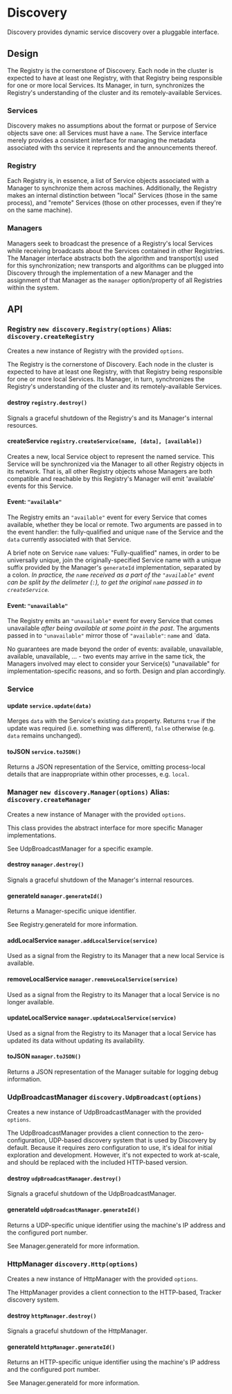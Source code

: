 # Discovery

Discovery provides dynamic service discovery over a pluggable interface.

## Design

The Registry is the cornerstone of Discovery. Each node in the cluster is
expected to have at least one Registry, with that Registry being responsible
for one or more local Services. Its Manager, in turn, synchronizes the
Registry's understanding of the cluster and its remotely-available Services.

### Services

Discovery makes no assumptions about the format or purpose of Service objects
save one: all Services must have a `name`. The Service interface merely
provides a consistent interface for managing the metadata associated with
ths service it represents and the announcements thereof.

### Registry

Each Registry is, in essence, a list of Service objects associated with a
Manager to synchronize them across machines. Additionally, the Registry makes an
internal distinction between "local" Services (those in the same process), and
"remote" Services (those on other processes, even if they're on the same
machine).

### Managers

Managers seek to broadcast the presence of a Registry's local Services while
receiving broadcasts about the Services contained in other Registries. The
Manager interface abstracts both the algorithm and transport(s) used for this
synchronization; new transports and algorithms can be plugged into Discovery
through the implementation of a new Manager and the assignment of that
Manager as the `manager` option/property of all Registries within the system.

## API

### Registry `new discovery.Registry(options)` Alias: `discovery.createRegistry`

Creates a new instance of Registry with the provided `options`.

The Registry is the cornerstone of Discovery. Each node in the cluster
is expected to have at least one Registry, with that Registry being responsible
for one or more local Services. Its Manager, in turn, synchronizes the
Registry's understanding of the cluster and its remotely-available Services.

#### destroy `registry.destroy()`

Signals a graceful shutdown of the Registry's and its Manager's internal
resources.

#### createService `registry.createService(name, [data], [available])`

Creates a new, local Service object to represent the named service. This
Service will be synchronized via the Manager to all other Registry objects
in its network. That is, all other Registry objects whose Managers are both
compatible and reachable by this Registry's Manager will emit 'available'
events for this Service.

#### Event: `"available"`

The Registry emits an `"available"` event for every Service that comes
available, whether they be local or remote. Two arguments are passed in to the
event handler: the fully-qualified and unique `name` of the Service and the
`data` currently associated with that Service.

A brief note on Service `name` values: "Fully-qualified" names, in order to
be universally unique, join the originally-specified Service name with a unique
suffix provided by the Manager's `generateId` implementation, separated by a
colon. _In practice, the `name` received as a part of the `"available"` event
can be split by the delimeter (`:`), to get the original `name` passed in to
`createService`._

#### Event: `"unavailable"`

The Registry emits an `"unavailable"` event for every Service that comes
unavailable _after being available at some point in the past_. The arguments
passed in to `"unavailable"` mirror those of `"available"`: `name` and `data.

No guarantees are made beyond the order of events: available, unavailable,
available, unavailable, ... - two events may arrive in the same tick, the
Managers involved may elect to consider your Service(s) "unavailable" for
implementation-specific reasons, and so forth. Design and plan accordingly.

### Service

#### update `service.update(data)`

Merges `data` with the Service's existing `data` property. Returns `true` if
the update was required (i.e. something was different), `false` otherwise
(e.g. `data` remains unchanged).

#### toJSON `service.toJSON()`

Returns a JSON representation of the Service, omitting process-local
details that are inappropriate within other processes, e.g. `local`.

### Manager `new discovery.Manager(options)` Alias: `discovery.createManager`

Creates a new instance of Manager with the provided `options`.

This class provides the abstract interface for more specific Manager
implementations.

See UdpBroadcastManager for a specific example.

#### destroy `manager.destroy()`

Signals a graceful shutdown of the Manager's internal resources.

#### generateId `manager.generateId()`

Returns a Manager-specific unique identifier.

See Registry.generateId for more information.

#### addLocalService `manager.addLocalService(service)`

Used as a signal from the Registry to its Manager that a new local Service
is available.

#### removeLocalService `manager.removeLocalService(service)`

Used as a signal from the Registry to its Manager that a local Service
is no longer available.

#### updateLocalService `manager.updateLocalService(service)`

Used as a signal from the Registry to its Manager that a local Service
has updated its data without updating its availability.

#### toJSON `manager.toJSON()`

Returns a JSON representation of the Manager suitable for logging debug
information.

### UdpBroadcastManager `discovery.UdpBroadcast(options)`

Creates a new instance of UdpBroadcastManager with the provided `options`.

The UdpBroadcastManager provides a client connection to the
zero-configuration, UDP-based discovery system that is used by Discovery
by default. Because it requires zero configuration to use, it's ideal for
initial exploration and development. However, it's not expected to work
at-scale, and should be replaced with the included HTTP-based version.

#### destroy `udpBroadcastManager.destroy()`

Signals a graceful shutdown of the UdpBroadcastManager.

#### generateId `udpBroadcastManager.generateId()`

Returns a UDP-specific unique identifier using the machine's IP address
and the configured port number.

See Manager.generateId for more information.

### HttpManager `discovery.Http(options)`

Creates a new instance of HttpManager with the provided `options`.

The HttpManager provides a client connection to the HTTP-based, Tracker
discovery system.

#### destroy `httpManager.destroy()`

Signals a graceful shutdown of the HttpManager.

#### generateId `httpManager.generateId()`

Returns an HTTP-specific unique identifier using the machine's IP address
and the configured port number.

See Manager.generateId for more information.
